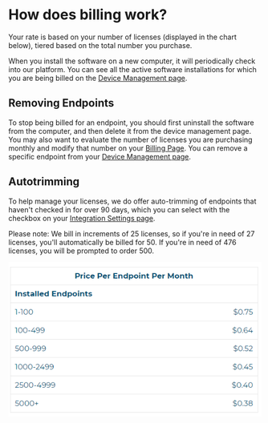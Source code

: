 # How does billing work?

Your rate is based on your number of licenses (displayed in the chart below), tiered based on the total number you purchase.

When you install the software on a new computer, it will periodically check into our platform. You can see all the active software installations for which you are being billed on the [Device Management page](https://account.helpdeskbuttons.com/select_endpoints.php).

## Removing Endpoints

To stop being billed for an endpoint, you should first uninstall the software from the computer, and then delete it from the device management page. You may also want to evaluate the number of licenses you are purchasing monthly and modify that number on your [Billing Page](https://account.helpdeskbuttons.com/billing). You can remove a specific endpoint from your [Device Management page](https://account.helpdeskbuttons.com/select_endpoints.php).

## Autotrimming

To help manage your licenses, we do offer auto-trimming of endpoints that haven't checked in for over 90 days, which you can select with the checkbox on your [Integration Settings page](https://account.helpdeskbuttons.com/backend.php).

Please note: We bill in increments of 25 licenses, so if you're in need of 27 licenses, you'll automatically be billed for 50. If you're in need of 476 licenses, you will be prompted to order 500.

![](images/pricing.png "Pricing")
